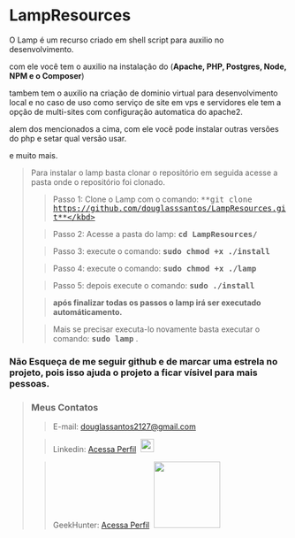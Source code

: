 # LampResources

O Lamp é um recurso criado em shell script para auxilio no desenvolvimento.

com ele você tem o auxilio na instalação do (**Apache, PHP, Postgres, Node, NPM e o Composer**)

tambem tem o auxilio na criação de dominio virtual para desenvolvimento local 
e no caso de uso como serviço de site em vps e servidores ele tem a opção de multi-sites com configuração automatica do apache2.

alem dos mencionados a cima, com ele você pode instalar outras versões do php e setar qual versão usar.

e muito mais.


>Para instalar o lamp basta clonar o repositório em seguida acesse a pasta onde o repositório foi clonado.  
> > Passo 1: Clone o Lamp com o comando: <kbd>**git clone https://github.com/douglasssantos/LampResources.git**</kbd>  
> 
> > Passo 2: Acesse a pasta do lamp: <kbd>**cd LampResources/**</kbd>  
> 
> > Passo 3: execute o comando: <kbd>**sudo chmod +x ./install**</kbd>  
> 
> > Passo 4: execute o comando: <kbd>**sudo chmod +x ./lamp**</kbd>  
> 
> > Passo 5: depois execute o comando: <kbd>**sudo ./install**</kbd> 
> 
> > **após finalizar todas os passos o lamp irá ser executado automáticamento.**  
> 
> > Mais se precisar executa-lo novamente basta executar o comando: <kbd>**sudo lamp**</kbd> .

### Não Esqueça de me seguir github e de marcar uma estrela no projeto, pois isso ajuda o projeto a ficar vísivel para mais pessoas.
  

>### Meus Contatos</kbd>
> >E-mail: douglassantos2127@gmail.com
> 
> >Linkedin: <a href='https://www.linkedin.com/in/douglas-da-silva-santos/' target='_blank'>Acessa Perfil</a>&nbsp;&nbsp;<img src="https://cdn.jsdelivr.net/gh/devicons/devicon/icons/linkedin/linkedin-original.svg" width="24">
>
> >GeekHunter: <a href='https://www.linkedin.com/in/douglas-da-silva-santos/' target='_blank'>Acessa Perfil</a>&nbsp;&nbsp;<img src="https://www.geekhunter.com.br/_next/static/media/geek-logo.5e162598.svg" width="120">

